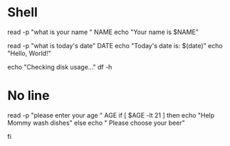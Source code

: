 # Shell

read -p "what is your name " NAME
echo "Your name is $NAME"

read -p "what is today's date" DATE
echo "Today's date is: $(date)"
echo "Hello, World!"

echo "Checking disk usage..."
df -h


# No line 
read -p "please enter your age " AGE
 if  [ $AGE -lt 21 ]
 then
echo "Help Mommy wash dishes"
else echo " Please choose your beer"

 fi

